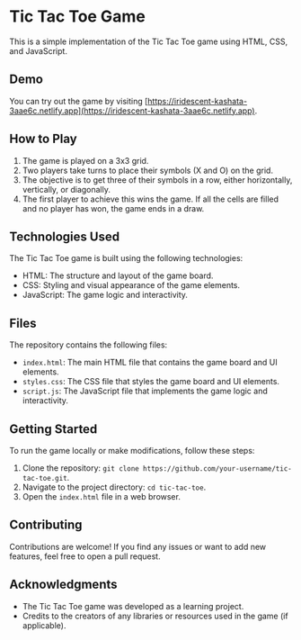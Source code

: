 # Tic Tac Toe Game

This is a simple implementation of the Tic Tac Toe game using HTML, CSS, and JavaScript.

## Demo

You can try out the game by visiting [https://iridescent-kashata-3aae6c.netlify.app](https://iridescent-kashata-3aae6c.netlify.app).

## How to Play

1. The game is played on a 3x3 grid.
2. Two players take turns to place their symbols (X and O) on the grid.
3. The objective is to get three of their symbols in a row, either horizontally, vertically, or diagonally.
4. The first player to achieve this wins the game. If all the cells are filled and no player has won, the game ends in a draw.

## Technologies Used

The Tic Tac Toe game is built using the following technologies:

- HTML: The structure and layout of the game board.
- CSS: Styling and visual appearance of the game elements.
- JavaScript: The game logic and interactivity.

## Files

The repository contains the following files:

- `index.html`: The main HTML file that contains the game board and UI elements.
- `styles.css`: The CSS file that styles the game board and UI elements.
- `script.js`: The JavaScript file that implements the game logic and interactivity.

## Getting Started

To run the game locally or make modifications, follow these steps:

1. Clone the repository: `git clone https://github.com/your-username/tic-tac-toe.git`.
2. Navigate to the project directory: `cd tic-tac-toe`.
3. Open the `index.html` file in a web browser.

## Contributing

Contributions are welcome! If you find any issues or want to add new features, feel free to open a pull request.

## Acknowledgments

- The Tic Tac Toe game was developed as a learning project.
- Credits to the creators of any libraries or resources used in the game (if applicable).

